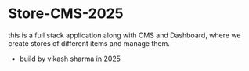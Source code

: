 # Store-CMS-2025
this is a full stack application along with CMS and Dashboard, where we create stores of different items and manage them.

* build by vikash sharma in 2025
